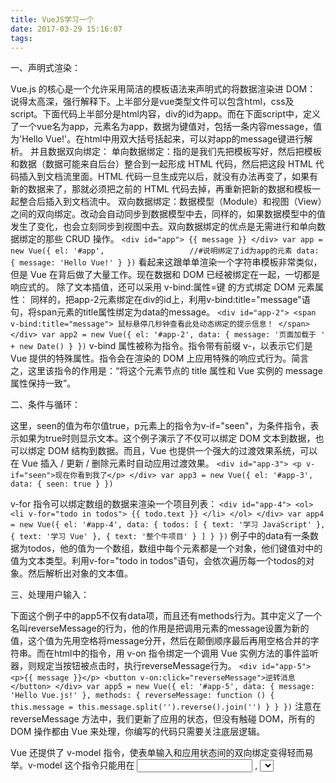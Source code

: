 ```yaml
---
title: VueJS学习一个
date: 2017-03-29 15:16:07
tags:
---
```


一、声明式渲染：

Vue.js 的核心是一个允许采用简洁的模板语法来声明式的将数据渲染进 DOM：
说得太高深，强行解释下。上半部分是vue类型文件可以包含html，css及script。下面代码上半部分是html内容，div的id为app。而在下面script中，定义了一个vue名为app，元素名为app，数据为键值对，包括一条内容message，值为'Hello Vue!'。在html中用双大括号括起来，可以对app的message键进行解析。
并且数据双向绑定：
单向数据绑定：指的是我们先把模板写好，然后把模板和数据（数据可能来自后台）整合到一起形成 HTML 代码，然后把这段 HTML 代码插入到文档流里面。HTML 代码一旦生成完以后，就没有办法再变了，如果有新的数据来了，那就必须把之前的 HTML 代码去掉，再重新把新的数据和模板一起整合后插入到文档流中。
双向数据绑定：数据模型（Module）和视图（View）之间的双向绑定。改动会自动同步到数据模型中去，同样的，如果数据模型中的值发生了变化，也会立刻同步到视图中去。双向数据绑定的优点是无需进行和单向数据绑定的那些 CRUD 操作。
	 `<div id="app">
	  {{ message }}
	</div>
	var app = new Vue({
	  el: '#app',					//#说明绑定了id为app的元素
	  data: {
	    message: 'Hello Vue!'
	  }
	})`
看起来这跟单单渲染一个字符串模板非常类似，但是 Vue 在背后做了大量工作。现在数据和 DOM 已经被绑定在一起，一切都是响应式的。
除了文本插值，还可以采用 v-bind:属性=键 的方式绑定 DOM 元素属性：
同样的，把app-2元素绑定在div的id上，利用v-bind:title="message"语句，将span元素的title属性绑定为data的message。
    `<div id="app-2">
	  <span v-bind:title="message">
	    鼠标悬停几秒钟查看此处动态绑定的提示信息！
	  </span>
	</div>
	var app2 = new Vue({
	  el: '#app-2',
	  data: {
	    message: '页面加载于 ' + new Date()
	  }
	})`
v-bind 属性被称为指令。指令带有前缀 v-，以表示它们是 Vue 提供的特殊属性。指令会在渲染的 DOM 上应用特殊的响应式行为。简言之，这里该指令的作用是：“将这个元素节点的 title 属性和 Vue 实例的 message 属性保持一致”。


二、条件与循环：

这里，seen的值为布尔值true，p元素上的指令为v-if="seen"，为条件指令，表示如果为true时则显示文本。这个例子演示了不仅可以绑定 DOM 文本到数据，也可以绑定 DOM 结构到数据。而且，Vue 也提供一个强大的过渡效果系统，可以在 Vue 插入 / 更新 / 删除元素时自动应用过渡效果。
    `<div id="app-3">
	  <p v-if="seen">现在你看到我了</p>
	</div>
	var app3 = new Vue({
	  el: '#app-3',
	  data: {
	    seen: true
	  }
	})`

v-for 指令可以绑定数组的数据来渲染一个项目列表：
	`<div id="app-4">
	  <ol>
	    <li v-for="todo in todos">
	      {{ todo.text }}
	    </li>
	  </ol>
	</div>
	var app4 = new Vue({
	  el: '#app-4',
	  data: {
	    todos: [
	      { text: '学习 JavaScript' },
	      { text: '学习 Vue' },
	      { text: '整个牛项目' }
	    ]
	  }
	})`
例子中的data有一条数据为todos，他的值为一个数组，数组中每个元素都是一个对象，他们键值对中的值为文本类型。利用v-for="todo in todos"语句，会依次遍历每一个todos的对象。然后解析出对象的文本值。


三、处理用户输入：

下面这个例子中的app5不仅有data项，而且还有methods行为。其中定义了一个名叫reverseMessage的行为，他的作用是把调用元素的message设置为新的值，这个值为先用空格将message分开，然后在颠倒顺序最后再用空格合并的字符串。而在html中的指令，用 v-on 指令绑定一个调用 Vue 实例方法的事件监听器，则规定当按钮被点击时，执行reverseMessage行为。
    `<div id="app-5">
	  <p>{{ message }}</p>
	  <button v-on:click="reverseMessage">逆转消息</button>
	</div>
	var app5 = new Vue({
	  el: '#app-5',
	  data: {
	    message: 'Hello Vue.js!'
	  },
	  methods: {
	    reverseMessage: function () {
	      this.message = this.message.split('').reverse().join('')
	    }
	  }
	})`
注意在 reverseMessage 方法中，我们更新了应用的状态，但没有触碰 DOM，所有的 DOM 操作都由 Vue 来处理，你编写的代码只需要关注底层逻辑。

Vue 还提供了 v-model 指令，使表单输入和应用状态间的双向绑定变得轻而易举。v-model 这个指令只能用在 <input> ,  <select> , <textarea>这些表单元素上，所谓双向绑定，指的就是我们在js中的vue实例中的data与其渲染的dom元素上的内容保持一致，两者无论谁被改变，另一方也会相应的更新为相同的数据。这是通过设置属性访问器实现的。
    `<div id="app-6">
	  <p>{{ message }}</p>
	  <input v-model="message">
	</div>
	var app6 = new Vue({
	  el: '#app-6',
	  data: {
	    message: 'Hello Vue!'
	  }
	})`


四、组件化应用构建：

组件（Component）是 Vue.js 最强大的功能之一。组件可以扩展 HTML 元素，封装可重用的代码。在较高层面上，组件是自定义元素， Vue.js 的编译器为它添加特殊功能。在有些情况下，组件也可以是原生 HTML 元素的形式，以 js 特性扩展。
在 Vue 里，一个组件本质上是一个拥有预定义选项的一个 Vue 实例，在 Vue 中注册组件很简单：
    `// 定义名为 todo-item 的新组件
	Vue.component('todo-item', {
	  template: '<li>这是个待办项</li>'
	})`
可以用它构建另一个组件模板：
    `<ol>
	  <!-- 创建一个 todo-item 组件的实例 -->
	  <todo-item></todo-item>
	</ol>`
也就是说，我们需要先在Vue中注册一个组件，Vue.component(tagName, options))来进行注册，传入两个值，第一个字符串是组件的名称，第二个参数是对象，类似于组件的解释或者组件的值。
组件能将数据从父作用域传到子组件。可以修改组件的定义，使之能够接受一个属性：
	`Vue.component('todo-item', {
	  // todo-item 组件现在接受一个
	  // "prop"，类似于一个自定义属性
	  // 这个属性名为 todo。
	  props: ['todo'],
	  template: '<li>{{ todo.text }}</li>'
	})`
上边的例子就可以渲染不同的文本。例如：
	`<div id="app-7">
	  <ol>
	    <!-- 现在我们为每个todo-item提供待办项对象    -->
	    <!-- 待办项对象是变量，即其内容可以是动态的 -->
	    <todo-item v-for="item in groceryList" v-bind:todo="item"></todo-item>
	  </ol>
	</div>
	Vue.component('todo-item', {
	  props: ['todo'],
	  template: '<li>{{ todo.text }}</li>'
	})
	var app7 = new Vue({
	  el: '#app-7',
	  data: {
	    groceryList: [
	      { text: '蔬菜' },
	      { text: '奶酪' },
	      { text: '随便其他什么人吃的东西' }
	    ]
	  }
	})`
首先注册了一个组件，他可以渲染为li元素，其中的文本是todo的text值，并且元素有一个属性数组，数组中有一个todo属性。将app-7以id绑定，他的data中有groceryList数据，这个数据是一个列表，列表的元素是以对象构成，对象中有text键。现在使用了组件，并且在组建内通过v-for来遍历每一个groceryList中的对象元素，通过v-bind将todo属性绑定为item（遍历的每个元素）。